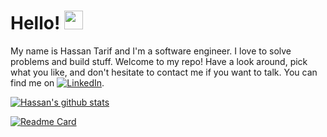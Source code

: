 # Hello! <img src="https://raw.githubusercontent.com/MartinHeinz/MartinHeinz/master/wave.gif" width="30px">

My name is Hassan Tarif and I'm a software engineer. I love to solve problems and build stuff. Welcome to my repo! Have a look around, pick what you like, and don't hesitate to contact me if you want to talk. You can find me on   [![LinkedIn][1.2]][1].


<!-- Icons -->

[1.2]: https://raw.githubusercontent.com/MartinHeinz/MartinHeinz/master/linkedin-3-16.png (LinkedIn icon without padding)

<!-- Links to social media accounts -->
[1]: https://www.linkedin.com/in/hassan-tarif/


[![Hassan's github stats](https://github-personal-readme-stats.vercel.app/api?username=hassantarif1&show_icons=true&theme=radical)](https://github.com/anuraghazra/github-readme-stats)

[![Readme Card](https://github-readme-stats.vercel.app/api/pin/?username=hassantarif1&repo=https://github.com/hassantarif1)](https://github.com/anuraghazra/github-readme-stats)

